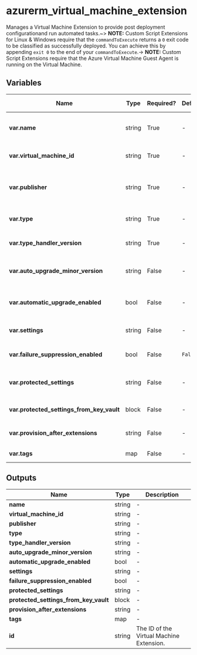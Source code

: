 # azurerm_virtual_machine_extension

Manages a Virtual Machine Extension to provide post deployment configurationand run automated tasks.~> **NOTE:** Custom Script Extensions for Linux & Windows require that the `commandToExecute` returns a `0` exit code to be classified as successfully deployed. You can achieve this by appending `exit 0` to the end of your `commandToExecute`.-> **NOTE:** Custom Script Extensions require that the Azure Virtual Machine Guest Agent is running on the Virtual Machine.

## Variables

| Name | Type | Required? | Default  | possible values | Description |
| ---- | ---- | --------- | -------- | ----------- | ----------- |
| **var.name** | string | True | -  |  -  | The name of the virtual machine extension peering. Changing this forces a new resource to be created. | 
| **var.virtual_machine_id** | string | True | -  |  -  | The ID of the Virtual Machine. Changing this forces a new resource to be created | 
| **var.publisher** | string | True | -  |  -  | The publisher of the extension, available publishers can be found by using the Azure CLI. Changing this forces a new resource to be created. | 
| **var.type** | string | True | -  |  -  | The type of extension, available types for a publisher can be found using the Azure CLI. | 
| **var.type_handler_version** | string | True | -  |  -  | Specifies the version of the extension to use, available versions can be found using the Azure CLI. | 
| **var.auto_upgrade_minor_version** | string | False | -  |  -  | Specifies if the platform deploys the latest minor version update to the `type_handler_version` specified. | 
| **var.automatic_upgrade_enabled** | bool | False | -  |  -  | Should the Extension be automatically updated whenever the Publisher releases a new version of this VM Extension? | 
| **var.settings** | string | False | -  |  -  | The settings passed to the extension, these are specified as a JSON object in a string. | 
| **var.failure_suppression_enabled** | bool | False | `False`  |  `true`, `false`  | Should failures from the extension be suppressed? Possible values are `true` or `false`. Defaults to `false`. | 
| **var.protected_settings** | string | False | -  |  -  | The protected_settings passed to the extension, like settings, these are specified as a JSON object in a string. | 
| **var.protected_settings_from_key_vault** | block | False | -  |  -  | A `protected_settings_from_key_vault` block. | 
| **var.provision_after_extensions** | string | False | -  |  -  | Specifies the collection of extension names after which this extension needs to be provisioned. | 
| **var.tags** | map | False | -  |  -  | A mapping of tags to assign to the resource. | 



## Outputs

| Name | Type | Description |
| ---- | ---- | --------- | 
| **name** | string  | - | 
| **virtual_machine_id** | string  | - | 
| **publisher** | string  | - | 
| **type** | string  | - | 
| **type_handler_version** | string  | - | 
| **auto_upgrade_minor_version** | string  | - | 
| **automatic_upgrade_enabled** | bool  | - | 
| **settings** | string  | - | 
| **failure_suppression_enabled** | bool  | - | 
| **protected_settings** | string  | - | 
| **protected_settings_from_key_vault** | block  | - | 
| **provision_after_extensions** | string  | - | 
| **tags** | map  | - | 
| **id** | string  | The ID of the Virtual Machine Extension. | 